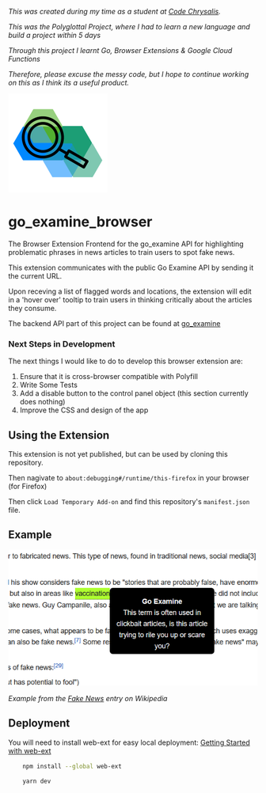 _This was created during my time as a student at [Code Chrysalis](https://www.codechrysalis.io/)._

_This was the Polyglottal Project, where I had to learn a new language and build a project within 5 days_

_Through this project I learnt Go, Browser Extensions & Google Cloud Functions_

_Therefore, please excuse the messy code, but I hope to continue working on this as I think its a useful product._

![alt text](./icons/logo-200x200.png 'Go Examine Logo')

# go_examine_browser
The Browser Extension Frontend for the go_examine API for highlighting problematic phrases in news articles to train users to spot fake news.

This extension communicates with the public Go Examine API by sending it the current URL.

Upon receving a list of flagged words and locations, the extension will edit in a 'hover over' tooltip to train users in thinking critically about the articles they consume.

The backend API part of this project can be found at [go_examine](https://github.com/FraserTooth/go_examine)

### Next Steps in Development
The next things I would like to do to develop this browser extension are:

1. Ensure that it is cross-browser compatible with Polyfill
2. Write Some Tests
3. Add a disable button to the control panel object (this section currently does nothing)
4. Improve the CSS and design of the app

## Using the Extension
This extension is not yet published, but can be used by cloning this repository.

Then nagivate to `about:debugging#/runtime/this-firefox` in your browser (for Firefox)

Then click `Load Temporary Add-on` and find this repository's `manifest.json` file.

## Example

![alt text](./misc/wikipediaExample.png 'Wikipedia Example of Go Examine')

_Example from the [Fake News](https://en.wikipedia.org/wiki/Fake_news) entry on Wikipedia_

## Deployment

You will need to install web-ext for easy local deployment: [Getting Started with web-ext](https://extensionworkshop.com/documentation/develop/getting-started-with-web-ext/)

```bash
    npm install --global web-ext
```

```bash
    yarn dev
```

